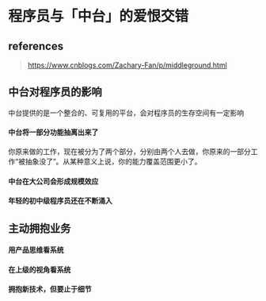 # 程序员与「中台」的爱恨交错

## references

> https://www.cnblogs.com/Zachary-Fan/p/middleground.html

## 中台对程序员的影响

中台提供的是一个整合的、可复用的平台，会对程序员的生存空间有一定影响

#### 中台将一部分功能抽离出来了

你原来做的工作，现在被分为了两个部分，分别由两个人去做，你原来的一部分工作“被抽象没了”。从某种意义上说，你的能力覆盖范围更小了。

#### 中台在大公司会形成规模效应

#### 年轻的初中级程序员还在不断涌入

## 主动拥抱业务

#### 用产品思维看系统

#### 在上级的视角看系统

#### 拥抱新技术，但要止于细节